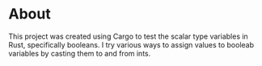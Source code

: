 # About
This project was created using Cargo to test the scalar type variables in Rust, specifically booleans. 
I try various ways to assign values to booleab variables by casting them to and from ints. 
